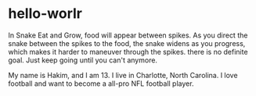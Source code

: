 # hello-worlr

In Snake Eat and Grow, food will appear between spikes. As you direct the snake between the spikes to the food, the snake widens as you progress, which makes it harder to maneuver through the spikes. there is no definite goal. Just keep going until you can't anymore.

My name is Hakim, and I am 13. I live in Charlotte, North Carolina. I love football and want to become a all-pro NFL football player.
